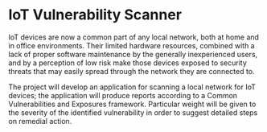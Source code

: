 # IoT Vulnerability Scanner

IoT devices are now a common part of any local network, both at home and in office environments. Their limited hardware resources, 
combined with a lack of proper software maintenance by the generally inexperienced users, and by a perception of low risk make 
those devices exposed to security threats that may easily spread through the network they are connected to. 

The project will develop an application for scanning a local network for IoT devices; the application will produce reports 
according to a Common Vulnerabilities and Exposures framework. Particular weight will be given to the severity of the identified 
vulnerability in order to suggest detailed steps on remedial action.
